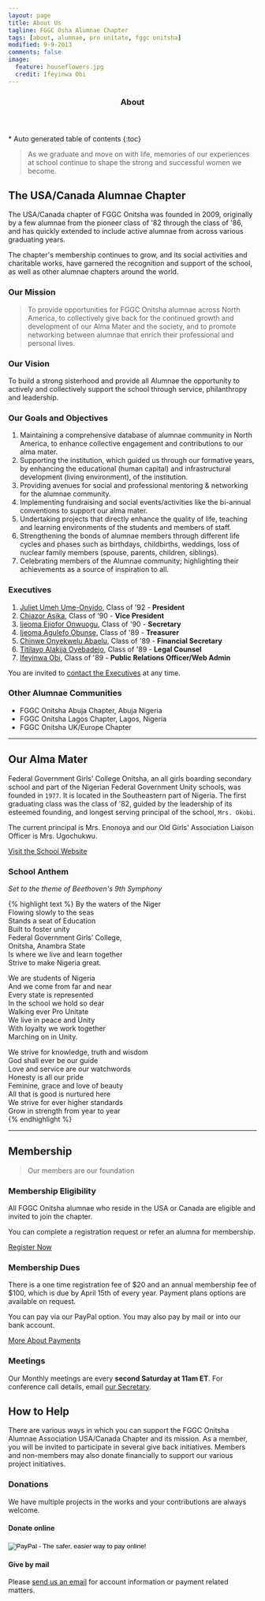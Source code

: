 ```yaml
---
layout: page
title: About Us
tagline: FGGC Osha Alumnae Chapter
tags: [about, alumnae, pro unitate, fggc onitsha]
modified: 9-9-2013
comments: false
image:
  feature: houseflowers.jpg
  credit: Ifeyinwa Obi
---
```


<section id="table-of-contents" class="toc">
  <header>
    <h3 >About</h3>
  </header>
<div id="drawer" markdown="1">
*  Auto generated table of contents
{:toc}
</div>
</section><!-- /#table-of-contents -->

> As we graduate and move on with life, memories of our experiences at school continue to shape the strong and successful women we become.

## The USA/Canada Alumnae Chapter

The USA/Canada chapter of FGGC Onitsha was founded in 2009, originally by a few alumnae from the pioneer class of '82 through the class of '86, and has quickly extended to include active alumnae from across various graduating years. 

The chapter's membership continues to grow, and its social activities and charitable works, have garnered the recognition and support of the school, as well as other alumnae chapters around the world.

### Our Mission 
> To provide opportunities for FGGC Onitsha alumnae across North America, to collectively give back for the continued growth and development of our Alma Mater and the society, and to promote networking between alumnae that enrich their professional and personal lives.

### Our Vision 
To build a strong sisterhood and provide all Alumnae the opportunity to actively and collectively support the school through service, philanthropy and leadership.

### Our Goals and Objectives

1. Maintaining a comprehensive database of alumnae community in North America, to enhance collective engagement and contributions to our alma mater.
2. Supporting the institution, which guided us through our formative years, by enhancing the educational (human capital) and infrastructural development (living environment), of the institution.
3. Providing avenues for social and professional mentoring & networking for the alumnae community.
4. Implementing fundraising and social events/activities like the bi-annual conventions to support our alma mater.
5. Undertaking projects that directly enhance the quality of life, teaching and learning environments of the students and members of staff.
6. Strengthening the bonds of alumnae members through different life cycles and phases such as birthdays, childbirths, weddings, loss of nuclear family members (spouse, parents, children, siblings).
7. Celebrating members of the Alumnae community; highlighting their achievements as a source of inspiration to all.

### Executives
1. [Juliet Umeh Ume-Onyido](mailto:juliet.umeh@fggconitsha.com), Class of '92 - **President**
2. [Chiazor Asika](mailto:chiazor.asika@fggconitsha.com), Class of '90 - **Vice President**
3. [Ijeoma Ejiofor Onwuogu](mailto:ijeoma.ejiofor@fggconitsha.com), Class of '90 - **Secretary**
4. [Ijeoma Agulefo Obunse](mailto:ijeoma.agulefo@fggconitsha.com), Class of '89 - **Treasurer**
5. [Chinwe Onyekwelu Abaelu](mailto:chinwe.onyekwelu@fggconitsha.com), Class of '89 - **Financial Secretary**
6. [Titilayo Alakija Oyebadejo](mailto:titilayo.alakija@fggconitsha.com), Class of '89 - **Legal Counsel**
7. [Ifeyinwa Obi](mailto:ify.obi@fggconitsha.com), Class of '89 - **Public Relations Officer/Web Admin**

You are invited to [contact the Executives](mailto:exco-ucc@alumnae.fggconitsha.com) at any time.

### Other Alumnae Communities

* FGGC Onitsha Abuja Chapter, Abuja Nigeria
* FGGC Onitsha Lagos Chapter, Lagos, Nigeria
* FGGC Onitsha UK/Europe Chapter   
  
---

## Our Alma Mater

Federal Government Girls' College Onitsha, an all girls boarding secondary school and part of the Nigerian Federal Government Unity schools, was founded in `1977`. It is located in the Southeastern part of Nigeria. The first graduating class was the class of '82, guided by the leadership of its esteemed founding, and longest serving principal of the school, `Mrs. Okobi`. 

The current principal is Mrs. Enonoya and our Old Girls' Association Liaison Officer is Mrs. Ugochukwu.

[Visit the School Website](http://fggconitshang.com/)

### School Anthem

*Set to the theme of Beethoven's 9th Symphony*

{% highlight text %}
By the waters of the Niger  
Flowing slowly to the seas  
Stands a seat of Education  
Built to foster unity  
Federal Government Girls’ College,  
Onitsha, Anambra State  
Is where we live and learn together  
Strive to make Nigeria great.

We are students of Nigeria  
And we come from far and near  
Every state is represented  
In the school we hold so dear  
Walking ever Pro Unitate  
We live in peace and Unity  
With loyalty we work together  
Marching on in Unity.

We strive for knowledge, truth and wisdom  
God shall ever be our guide  
Love and service are our watchwords  
Honesty is all our pride  
Feminine, grace and love of beauty  
All that is good is nurtured here  
We strive for ever higher standards  
Grow in strength from year to year  
{% endhighlight %}

---

## Membership
> Our members are our foundation

### Membership Eligibility

All FGGC Onitsha alumnae who reside in the USA or Canada are eligible and invited to join the chapter. 

You can complete a registration request or refer an alumna for membership. 

<div markdown="0"><a href="{{site.url}}/join" class="btn">Register Now</a></div>

### Membership Dues
There is a one time registration fee of $20 and an annual membership fee of $100, which is due by April 15th of every year. Payment plans options are available on request. 

You can pay via our PayPal option. You may also pay by mail or into our bank account. 

<div markdown="0"><a href="{{site.url}}/payments" class="btn btn-info">More About Payments</a></div>

### Meetings
Our Monthly meetings are every **second Saturday at 11am ET**. For conference call details, email [our Secretary](mailto:ijeoma.ejiofor@fggconitsha.com).

## How to Help

There are various ways in which you can support the FGGC Onitsha Alumnae Association USA/Canada Chapter and its mission. As a member, you will be invited to participate in several give back initiatives. Members and non-members may also donate financially to support our various project initiatives.

### Donations

We have multiple projects in the works and your contributions are always welcome. 

#### Donate online
<form action="https://www.paypal.com/cgi-bin/webscr" method="post" target="_top">
<input type="hidden" name="cmd" value="_s-xclick">
<input type="hidden" name="hosted_button_id" value="G7XHMY79JWAFC">
<input type="image" src="https://www.paypalobjects.com/en_US/i/btn/btn_donate_SM.gif" border="0" name="submit" alt="PayPal - The safer, easier way to pay online!">
<img alt="" border="0" src="https://www.paypalobjects.com/en_US/i/scr/pixel.gif" width="1" height="1">
</form> 

#### Give by mail 
Please [send us an email](mailto:payments@fggconitsha.com) for account information or payment related matters.


